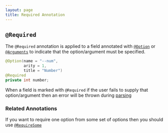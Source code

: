 ```yaml
---
layout: page 
title: Required Annotation
---
```


## `@Required`

The `@Required` annotation is applied to a field annotated with [`@Option`](option.html)
or [`@Arguments`](arguments.html) to indicate that the option/argument must be specified.

```java
@Option(name = "--num",
        arity = 1,
        title = "Number")
@Required
private int number;
```

When a field is marked with `@Required` if the user fails to supply that option/argument then an error will be thrown
during [parsing](../parser/)

### Related Annotations

If you want to require one option from some set of options then you should use [`@RequireSome`](require-some.html)